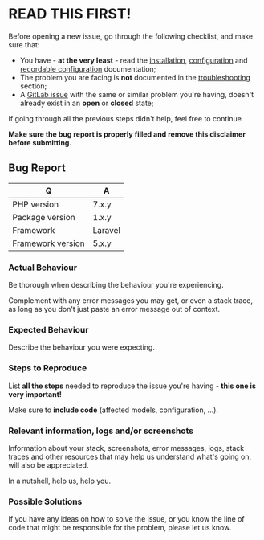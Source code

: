 # READ THIS FIRST!
Before opening a new issue, go through the following checklist, and make sure that:
- You have - **at the very least** - read the [installation](../../docs/installation.md), [configuration](../../docs/configuration.md) and [recordable configuration](../../docs/recordable-configuration.md) documentation;
- The problem you are facing is **not** documented in the [troubleshooting](../../docs/troubleshooting.md) section;
- A [GitLab issue](https://gitlab.com/altek/accountant/issues) with the same or similar problem you're having, doesn't already exist in an **open** or **closed** state;

If going through all the previous steps didn't help, feel free to continue.

**Make sure the bug report is properly filled and remove this disclaimer before submitting.**

## Bug Report
| Q                 | A
| ----------------- | ---
| PHP version       | 7.x.y
| Package version   | 1.x.y
| Framework         | Laravel|Lumen
| Framework version | 5.x.y

### Actual Behaviour
Be thorough when describing the behaviour you're experiencing.

Complement with any error messages you may get, or even a stack trace, as long as you don't just paste an error message out of context.


### Expected Behaviour
Describe the behaviour you were expecting.


### Steps to Reproduce
List **all the steps** needed to reproduce the issue you're having - **this one is very important!**

Make sure to **include code** (affected models, configuration, ...).


### Relevant information, logs and/or screenshots
Information about your stack, screenshots, error messages, logs, stack traces and other resources that may help us understand what's going on, will also be appreciated.

In a nutshell, help us, help you.


### Possible Solutions
If you have any ideas on how to solve the issue, or you know the line of code that might be responsible for the problem, please let us know.
